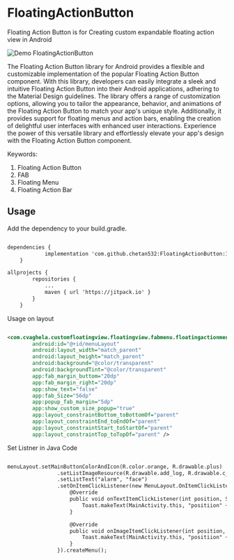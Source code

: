 # FloatingActionButton
Floating Action Button is for Creating custom expandable floating action view in Android 

![Demo FloatingActionButton](https://github.com/chetan532/FloatingActionButton/blob/main/demo.gif)

The Floating Action Button library for Android provides a flexible and customizable implementation of the popular Floating Action Button component. With this library, developers can easily integrate a sleek and intuitive Floating Action Button into their Android applications, adhering to the Material Design guidelines. The library offers a range of customization options, allowing you to tailor the appearance, behavior, and animations of the Floating Action Button to match your app's unique style. Additionally, it provides support for floating menus and action bars, enabling the creation of delightful user interfaces with enhanced user interactions. Experience the power of this versatile library and effortlessly elevate your app's design with the Floating Action Button component.

Keywords: 

1. Floating Action Button
2. FAB
3. Floating Menu
4. Floating Action Bar

## Usage

Add the dependency to your build.gradle.
```xml

dependencies {
	        implementation 'com.github.chetan532:FloatingActionButton:1.0.1'
	}

```

```xml
allprojects {
		repositories {
			...
			maven { url 'https://jitpack.io' }
		}
	}
```


Usage on layout
```xml

<com.cvaghela.customfloatingview.floatingview.fabmenu.floatingactionmenulib.MenuLayout
        android:id="@+id/menuLayout"
        android:layout_width="match_parent"
        android:layout_height="match_parent"
        android:background="@color/transparent"
        android:backgroundTint="@color/transparent"
        app:fab_margin_buttom="20dp"
        app:fab_margin_right="20dp"
        app:show_text="false"
        app:fab_Size="56dp"
        app:popup_fab_margin="5dp"
        app:show_custom_size_popup="true"
        app:layout_constraintBottom_toBottomOf="parent"
        app:layout_constraintEnd_toEndOf="parent"
        app:layout_constraintStart_toStartOf="parent"
        app:layout_constraintTop_toTopOf="parent" />

```

Set Listner in Java Code

```xml

menuLayout.setMainButtonColorAndIcon(R.color.orange, R.drawable.plus)
                .setListImageResource(R.drawable.add_log, R.drawable.c_task)
                .setListText("alarm", "face")
                .setOnItemClickListener(new MenuLayout.OnItemClickListener() {
                    @Override
                    public void onTextItemClickListener(int position, String str) {
                        Toast.makeText(MainActivity.this, "positiion" + position + ":" + str, Toast.LENGTH_SHORT).show();
                    }

                    @Override
                    public void onImageItemClickListener(int position, int resId) {
                        Toast.makeText(MainActivity.this, "positiion" + position + ":" + resId, Toast.LENGTH_SHORT).show();
                    }
                }).createMenu();

```

